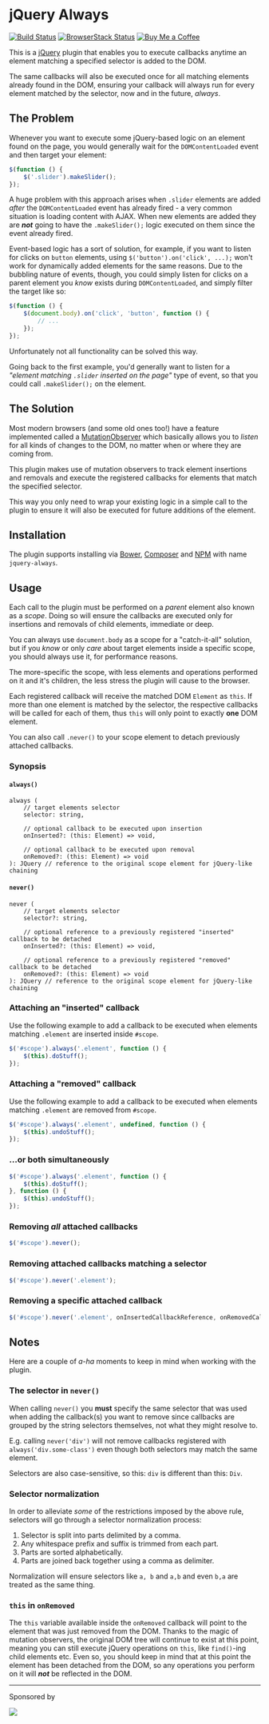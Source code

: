 # jQuery Always

[![Build Status](https://travis-ci.org/TonyBogdanov/jquery-always.svg?branch=master)](https://travis-ci.org/TonyBogdanov/jquery-always)
[![BrowserStack Status](https://www.browserstack.com/automate/badge.svg?badge_key=b0pZQ291ZURCT2VIb3I1aFV3bmNibUc0UXUraVNzUmQ4cDJhMXpHVEEvST0tLVdHME5tcFo1TnFEYlRzaEczWGpoZ2c9PQ==--924d30b80e08372598f971d7431d5fffc092a3c2)](https://www.browserstack.com/automate/public-build/b0pZQ291ZURCT2VIb3I1aFV3bmNibUc0UXUraVNzUmQ4cDJhMXpHVEEvST0tLVdHME5tcFo1TnFEYlRzaEczWGpoZ2c9PQ==--924d30b80e08372598f971d7431d5fffc092a3c2)
[![Buy Me a Coffee](http://static.tonybogdanov.com/github/coffee.svg)](http://ko-fi.co/1236KUKJNC96B)

This is a [jQuery](https://jquery.org) plugin that enables you to execute callbacks anytime an element matching a specified selector is added to the DOM.

The same callbacks will also be executed once for all matching elements already found in the DOM, ensuring your callback will always run for every element matched by the selector, now and in the future, *always*.

## The Problem

Whenever you want to execute some jQuery-based logic on an element found on the page, you would generally wait for the `DOMContentLoaded` event and then target your element:

```js
$(function () {
    $('.slider').makeSlider();
});
```
    
A huge problem with this approach arises when `.slider` elements are added *after* the `DOMContentLoaded` event has already fired - a very common situation is loading content with AJAX. When new elements are added they are ***not*** going to have the `.makeSlider();` logic executed on them since the event already fired.

Event-based logic has a sort of solution, for example, if you want to listen for clicks on `button` elements, using `$('button').on('click', ...);` won't work for dynamically added elements for the same reasons. Due to the bubbling nature of events, though, you could simply listen for clicks on a parent element you *know* exists during `DOMContentLoaded`, and simply filter the target like so:

```js
$(function () {
    $(document.body).on('click', 'button', function () {
        // ...
    });
});
```
    
Unfortunately not all functionality can be solved this way.

Going back to the first example, you'd generally want to listen for a *"element matching `.slider` inserted on the page"* type of event, so that you could call `.makeSlider();` on the element.

## The Solution

Most modern browsers (and some old ones too!) have a feature implemented called a [MutationObserver](https://developer.mozilla.org/en-US/docs/Web/API/MutationObserver) which basically allows you to *listen* for all kinds of changes to the DOM, no matter when or where they are coming from.

This plugin makes use of mutation observers to track element insertions and removals and execute the registered callbacks for elements that match the specified selector.

This way you only need to wrap your existing logic in a simple call to the plugin to ensure it will also be executed for future additions of the element.

## Installation

The plugin supports installing via [Bower](https://bower.io/#install-packages), [Composer](https://getcomposer.org/doc/01-basic-usage.md#installing-dependencies) and [NPM](https://docs.npmjs.com/getting-started/installing-npm-packages-locally) with name `jquery-always`.

## Usage

Each call to the plugin must be performed on a *parent* element also known as a *scope*. Doing so will ensure the callbacks are executed only for insertions and removals of child elements, immediate or deep.

You can always use `document.body` as a scope for a "catch-it-all" solution, but if you *know* or only *care* about target elements inside a specific scope, you should always use it, for performance reasons.

The more-specific the scope, with less elements and operations performed on it and it's children, the less stress the plugin will cause to the browser.

Each registered callback will receive the matched DOM `Element` as `this`. If more than one element is matched by the selector, the respective callbacks will be called for each of them, thus `this` will only point to exactly **one** DOM element.

You can also call `.never()` to your scope element to detach previously attached callbacks.

### Synopsis

#### `always()`

```text
always (
    // target elements selector
    selector: string,
    
    // optional callback to be executed upon insertion
    onInserted?: (this: Element) => void,
    
    // optional callback to be executed upon removal
    onRemoved?: (this: Element) => void
): JQuery // reference to the original scope element for jQuery-like chaining
```

#### `never()`

```text
never (
    // target elements selector
    selector?: string,
    
    // optional reference to a previously registered "inserted" callback to be detached
    onInserted?: (this: Element) => void,
    
    // optional reference to a previously registered "removed" callback to be detached
    onRemoved?: (this: Element) => void
): JQuery // reference to the original scope element for jQuery-like chaining
```

### Attaching an "inserted" callback

Use the following example to add a callback to be executed when elements matching `.element` are inserted inside `#scope`.

```js
$('#scope').always('.element', function () {
    $(this).doStuff();
});
```

### Attaching a "removed" callback

Use the following example to add a callback to be executed when elements matching `.element` are removed from `#scope`.

```js
$('#scope').always('.element', undefined, function () {
    $(this).undoStuff();
});
```

### ...or both simultaneously

```js
$('#scope').always('.element', function () {
    $(this).doStuff();
}, function () {
    $(this).undoStuff();
});
```

### Removing *all* attached callbacks

```js
$('#scope').never();
```

### Removing attached callbacks matching a selector

```js
$('#scope').never('.element');
```

### Removing a specific attached callback

```js
$('#scope').never('.element', onInsertedCallbackReference, onRemovedCallbackReference);
```

## Notes

Here are a couple of *a-ha* moments to keep in mind when working with the plugin.

### The selector in `never()`

When calling `never()` you **must** specify the same selector that was used when adding the callback(s) you want to remove since callbacks are grouped by the string selectors themselves, not what they might resolve to.

E.g. calling `never('div')` will not remove callbacks registered with `always('div.some-class')` even though both selectors may match the same element.

Selectors are also case-sensitive, so this: `div` is different than this: `Div`.

### Selector normalization

In order to alleviate *some* of the restrictions imposed by the above rule, selectors will go through a selector normalization process:

1. Selector is split into parts delimited by a comma.
2. Any whitespace prefix and suffix is trimmed from each part.
3. Parts are sorted alphabetically.
3. Parts are joined back together using a comma as delimiter.

Normalization will ensure selectors like `a, b` and `a,b` and even `b,a` are treated as the same thing.

### `this` in `onRemoved`

The `this` variable available inside the `onRemoved` callback will point to the element that was just removed from the DOM. Thanks to the magic of mutation observers, the original DOM tree will continue to exist at this point, meaning you can still execute jQuery operations on `this`, like `find()`-ing child elements etc. Even so, you should keep in mind that at this point the element has been detached from the DOM, so any operations you perform on it will ***not*** be reflected in the DOM.

---

Sponsored by

[![](https://static.tonybogdanov.com/browserstack/logo.png)](https://browserstack.com)